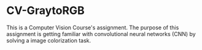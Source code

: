 # CV-GraytoRGB
This is a Computer Vision Course's assignment.
The purpose of this assignment is getting familiar with convolutional neural networks (CNN) by solving a image colorization task. 
